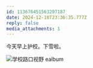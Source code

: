 ```yaml
---
id: 113676451563297187
date: 2024-12-18T23:36:35.777Z
reply: false
media_attachments: 1
---
```


今天早上护校。下雪啦。

![学校路口视野
ealbum](https://files.e5n.cc/media_attachments/files/113/676/449/714/863/122/original/a57e80b6dbf07327.jpg)
